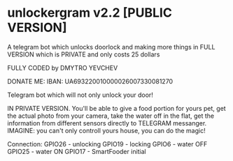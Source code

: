 # unlockergram v2.2 [PUBLIC VERSION]
A telegram bot which unlocks doorlock 
and making more things in FULL VERSION which is PRIVATE and only costs 25 dollars

FULLY CODED by DMYTRO YEVCHEV

DONATE ME: 
IBAN: UA693220010000026007330081270



Telegram bot which will not only unlock your
door! 

IN PRIVATE VERSION. You'll be able to 
give a food portion for yours pet, get 
the actual photo from your camera, take the 
water off in the flat, get the information 
from different sensors directly to TELEGRAM 
messanger. IMAGINE: you can't only controll 
yours house, you can do the magic! 


Connection:
GPIO26 - unlocking
GPIO19 - locking 
GPIO6  - water OFF
GPIO25 - water ON
GPIO17 - SmartFooder initial 


